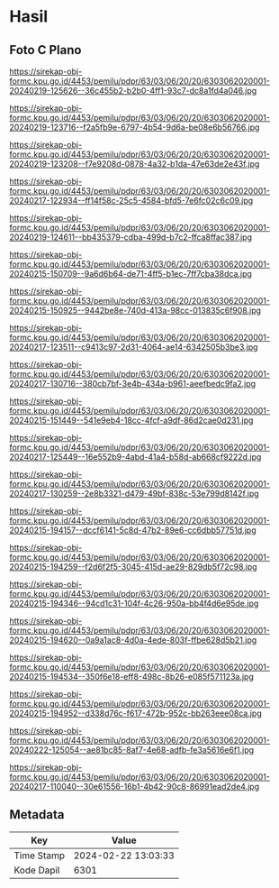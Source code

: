 # Hasil

## Foto C Plano

https://sirekap-obj-formc.kpu.go.id/4453/pemilu/pdpr/63/03/06/20/20/6303062020001-20240219-125626--36c455b2-b2b0-4ff1-93c7-dc8a1fd4a046.jpg

https://sirekap-obj-formc.kpu.go.id/4453/pemilu/pdpr/63/03/06/20/20/6303062020001-20240219-123716--f2a5fb9e-6797-4b54-9d6a-be08e6b56766.jpg

https://sirekap-obj-formc.kpu.go.id/4453/pemilu/pdpr/63/03/06/20/20/6303062020001-20240219-123208--f7e9208d-0878-4a32-b1da-47e63de2e43f.jpg

https://sirekap-obj-formc.kpu.go.id/4453/pemilu/pdpr/63/03/06/20/20/6303062020001-20240217-122934--ff14f58c-25c5-4584-bfd5-7e6fc02c6c09.jpg

https://sirekap-obj-formc.kpu.go.id/4453/pemilu/pdpr/63/03/06/20/20/6303062020001-20240219-124611--bb435379-cdba-499d-b7c2-ffca8ffac387.jpg

https://sirekap-obj-formc.kpu.go.id/4453/pemilu/pdpr/63/03/06/20/20/6303062020001-20240215-150709--9a6d6b64-de71-4ff5-b1ec-7ff7cba38dca.jpg

https://sirekap-obj-formc.kpu.go.id/4453/pemilu/pdpr/63/03/06/20/20/6303062020001-20240215-150925--9442be8e-740d-413a-98cc-013835c6f908.jpg

https://sirekap-obj-formc.kpu.go.id/4453/pemilu/pdpr/63/03/06/20/20/6303062020001-20240217-123511--c9413c97-2d31-4064-ae14-6342505b3be3.jpg

https://sirekap-obj-formc.kpu.go.id/4453/pemilu/pdpr/63/03/06/20/20/6303062020001-20240217-130716--380cb7bf-3e4b-434a-b961-aeefbedc9fa2.jpg

https://sirekap-obj-formc.kpu.go.id/4453/pemilu/pdpr/63/03/06/20/20/6303062020001-20240215-151449--541e9eb4-18cc-4fcf-a9df-86d2cae0d231.jpg

https://sirekap-obj-formc.kpu.go.id/4453/pemilu/pdpr/63/03/06/20/20/6303062020001-20240217-125449--16e552b9-4abd-41a4-b58d-ab668cf9222d.jpg

https://sirekap-obj-formc.kpu.go.id/4453/pemilu/pdpr/63/03/06/20/20/6303062020001-20240217-130259--2e8b3321-d479-49bf-838c-53e799d8142f.jpg

https://sirekap-obj-formc.kpu.go.id/4453/pemilu/pdpr/63/03/06/20/20/6303062020001-20240215-194157--dccf6141-5c8d-47b2-89e6-cc6dbb57751d.jpg

https://sirekap-obj-formc.kpu.go.id/4453/pemilu/pdpr/63/03/06/20/20/6303062020001-20240215-194259--f2d6f2f5-3045-415d-ae29-829db5f72c98.jpg

https://sirekap-obj-formc.kpu.go.id/4453/pemilu/pdpr/63/03/06/20/20/6303062020001-20240215-194346--94cd1c31-104f-4c26-950a-bb4f4d6e95de.jpg

https://sirekap-obj-formc.kpu.go.id/4453/pemilu/pdpr/63/03/06/20/20/6303062020001-20240215-194620--0a9a1ac8-4d0a-4ede-803f-ffbe628d5b21.jpg

https://sirekap-obj-formc.kpu.go.id/4453/pemilu/pdpr/63/03/06/20/20/6303062020001-20240215-194534--350f6e18-eff8-498c-8b26-e085f571123a.jpg

https://sirekap-obj-formc.kpu.go.id/4453/pemilu/pdpr/63/03/06/20/20/6303062020001-20240215-194952--d338d76c-f617-472b-952c-bb263eee08ca.jpg

https://sirekap-obj-formc.kpu.go.id/4453/pemilu/pdpr/63/03/06/20/20/6303062020001-20240222-125054--ae81bc85-8af7-4e68-adfb-fe3a5616e6f1.jpg

https://sirekap-obj-formc.kpu.go.id/4453/pemilu/pdpr/63/03/06/20/20/6303062020001-20240217-110040--30e61556-16b1-4b42-90c8-86991ead2de4.jpg


## Metadata

| Key        | Value               |
| ---------- | ------------------- |
| Time Stamp | 2024-02-22 13:03:33 |
| Kode Dapil | 6301                |



